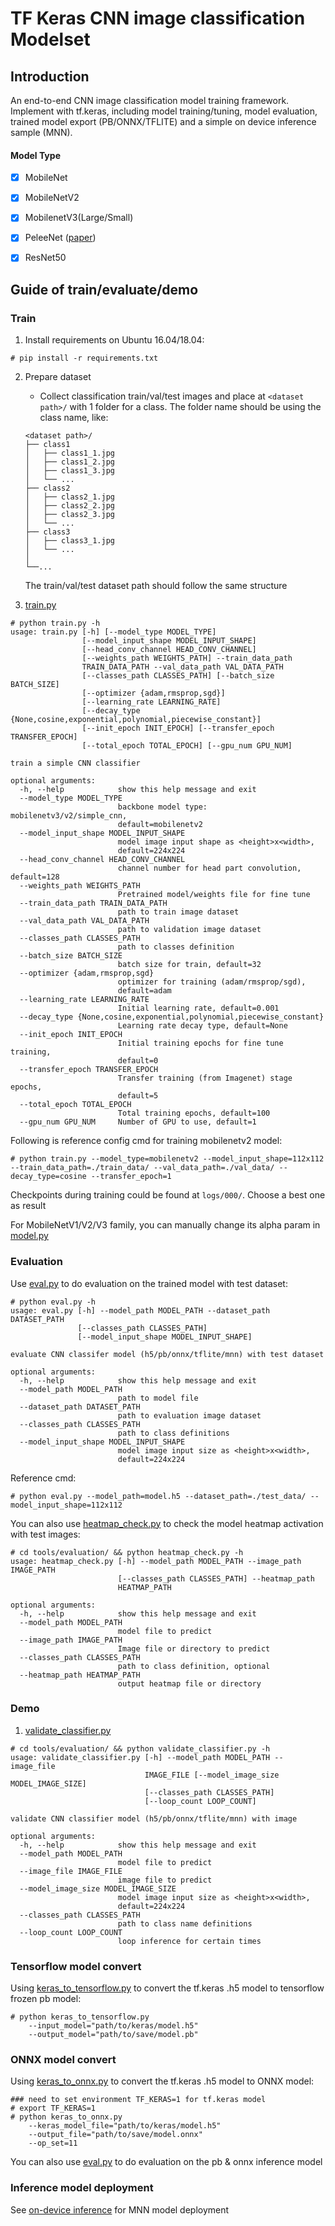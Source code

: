 # TF Keras CNN image classification Modelset

## Introduction

An end-to-end CNN image classification model training framework. Implement with tf.keras, including model training/tuning, model evaluation, trained model export (PB/ONNX/TFLITE) and a simple on device inference sample (MNN).

#### Model Type
- [x] MobileNet
- [x] MobileNetV2
- [x] MobilenetV3(Large/Small)
- [x] PeleeNet ([paper](https://arxiv.org/abs/1804.06882))
- [x] ResNet50


## Guide of train/evaluate/demo

### Train

1. Install requirements on Ubuntu 16.04/18.04:

```
# pip install -r requirements.txt
```

2. Prepare dataset

    * Collect classification train/val/test images and place at `<dataset path>/` with 1 folder for a class. The folder name should be using the class name, like:

    ```
    <dataset path>/
    ├── class1
    │   ├── class1_1.jpg
    │   ├── class1_2.jpg
    │   ├── class1_3.jpg
    │   └── ...
    ├── class2
    │   ├── class2_1.jpg
    │   ├── class2_2.jpg
    │   ├── class2_3.jpg
    │   └── ...
    ├── class3
    │   ├── class3_1.jpg
    │   └── ...
    │
    └──...
    ```

    The train/val/test dataset path should follow the same structure


3. [train.py](https://github.com/david8862/tf-keras-image-classifier/blob/master/train.py)

```
# python train.py -h
usage: train.py [-h] [--model_type MODEL_TYPE]
                [--model_input_shape MODEL_INPUT_SHAPE]
                [--head_conv_channel HEAD_CONV_CHANNEL]
                [--weights_path WEIGHTS_PATH] --train_data_path
                TRAIN_DATA_PATH --val_data_path VAL_DATA_PATH
                [--classes_path CLASSES_PATH] [--batch_size BATCH_SIZE]
                [--optimizer {adam,rmsprop,sgd}]
                [--learning_rate LEARNING_RATE]
                [--decay_type {None,cosine,exponential,polynomial,piecewise_constant}]
                [--init_epoch INIT_EPOCH] [--transfer_epoch TRANSFER_EPOCH]
                [--total_epoch TOTAL_EPOCH] [--gpu_num GPU_NUM]

train a simple CNN classifier

optional arguments:
  -h, --help            show this help message and exit
  --model_type MODEL_TYPE
                        backbone model type: mobilenetv3/v2/simple_cnn,
                        default=mobilenetv2
  --model_input_shape MODEL_INPUT_SHAPE
                        model image input shape as <height>x<width>,
                        default=224x224
  --head_conv_channel HEAD_CONV_CHANNEL
                        channel number for head part convolution, default=128
  --weights_path WEIGHTS_PATH
                        Pretrained model/weights file for fine tune
  --train_data_path TRAIN_DATA_PATH
                        path to train image dataset
  --val_data_path VAL_DATA_PATH
                        path to validation image dataset
  --classes_path CLASSES_PATH
                        path to classes definition
  --batch_size BATCH_SIZE
                        batch size for train, default=32
  --optimizer {adam,rmsprop,sgd}
                        optimizer for training (adam/rmsprop/sgd),
                        default=adam
  --learning_rate LEARNING_RATE
                        Initial learning rate, default=0.001
  --decay_type {None,cosine,exponential,polynomial,piecewise_constant}
                        Learning rate decay type, default=None
  --init_epoch INIT_EPOCH
                        Initial training epochs for fine tune training,
                        default=0
  --transfer_epoch TRANSFER_EPOCH
                        Transfer training (from Imagenet) stage epochs,
                        default=5
  --total_epoch TOTAL_EPOCH
                        Total training epochs, default=100
  --gpu_num GPU_NUM     Number of GPU to use, default=1
```

Following is reference config cmd for training mobilenetv2 model:
```
# python train.py --model_type=mobilenetv2 --model_input_shape=112x112 --train_data_path=./train_data/ --val_data_path=./val_data/ --decay_type=cosine --transfer_epoch=1
```

Checkpoints during training could be found at `logs/000/`. Choose a best one as result

For MobileNetV1/V2/V3 family, you can manually change its alpha param in [model.py](https://github.com/david8862/tf-keras-image-classifier/blob/master/torch/classifier/model.py)


### Evaluation
Use [eval.py](https://github.com/david8862/tf-keras-image-classifier/blob/master/eval.py) to do evaluation on the trained model with test dataset:

```
# python eval.py -h
usage: eval.py [-h] --model_path MODEL_PATH --dataset_path DATASET_PATH
               [--classes_path CLASSES_PATH]
               [--model_input_shape MODEL_INPUT_SHAPE]

evaluate CNN classifer model (h5/pb/onnx/tflite/mnn) with test dataset

optional arguments:
  -h, --help            show this help message and exit
  --model_path MODEL_PATH
                        path to model file
  --dataset_path DATASET_PATH
                        path to evaluation image dataset
  --classes_path CLASSES_PATH
                        path to class definitions
  --model_input_shape MODEL_INPUT_SHAPE
                        model image input size as <height>x<width>,
                        default=224x224
```

Reference cmd:

```
# python eval.py --model_path=model.h5 --dataset_path=./test_data/ --model_input_shape=112x112
```

You can also use [heatmap_check.py](https://github.com/david8862/tf-keras-image-classifier/blob/master/tools/evaluation/heatmap_check.py) to check the model heatmap activation with test images:

```
# cd tools/evaluation/ && python heatmap_check.py -h
usage: heatmap_check.py [-h] --model_path MODEL_PATH --image_path IMAGE_PATH
                        [--classes_path CLASSES_PATH] --heatmap_path
                        HEATMAP_PATH

optional arguments:
  -h, --help            show this help message and exit
  --model_path MODEL_PATH
                        model file to predict
  --image_path IMAGE_PATH
                        Image file or directory to predict
  --classes_path CLASSES_PATH
                        path to class definition, optional
  --heatmap_path HEATMAP_PATH
                        output heatmap file or directory
```


### Demo
1. [validate_classifier.py](https://github.com/david8862/tf-keras-image-classifier/blob/master/tools/evaluation/validate_classifier.py)

```
# cd tools/evaluation/ && python validate_classifier.py -h
usage: validate_classifier.py [-h] --model_path MODEL_PATH --image_file
                              IMAGE_FILE [--model_image_size MODEL_IMAGE_SIZE]
                              [--classes_path CLASSES_PATH]
                              [--loop_count LOOP_COUNT]

validate CNN classifier model (h5/pb/onnx/tflite/mnn) with image

optional arguments:
  -h, --help            show this help message and exit
  --model_path MODEL_PATH
                        model file to predict
  --image_file IMAGE_FILE
                        image file to predict
  --model_image_size MODEL_IMAGE_SIZE
                        model image input size as <height>x<width>,
                        default=224x224
  --classes_path CLASSES_PATH
                        path to class name definitions
  --loop_count LOOP_COUNT
                        loop inference for certain times
```

### Tensorflow model convert
Using [keras_to_tensorflow.py](https://github.com/david8862/tf-keras-image-classifier/blob/master/tools/model_converter/keras_to_tensorflow.py) to convert the tf.keras .h5 model to tensorflow frozen pb model:
```
# python keras_to_tensorflow.py
    --input_model="path/to/keras/model.h5"
    --output_model="path/to/save/model.pb"
```

### ONNX model convert
Using [keras_to_onnx.py](https://github.com/david8862/tf-keras-image-classifier/blob/master/tools/model_converter/keras_to_onnx.py) to convert the tf.keras .h5 model to ONNX model:
```
### need to set environment TF_KERAS=1 for tf.keras model
# export TF_KERAS=1
# python keras_to_onnx.py
    --keras_model_file="path/to/keras/model.h5"
    --output_file="path/to/save/model.onnx"
    --op_set=11
```

You can also use [eval.py](https://github.com/david8862/tf-keras-image-classifier/blob/master/eval.py) to do evaluation on the pb & onnx inference model

### Inference model deployment
See [on-device inference](https://github.com/david8862/tf-keras-image-classifier/tree/master/inference) for MNN model deployment

